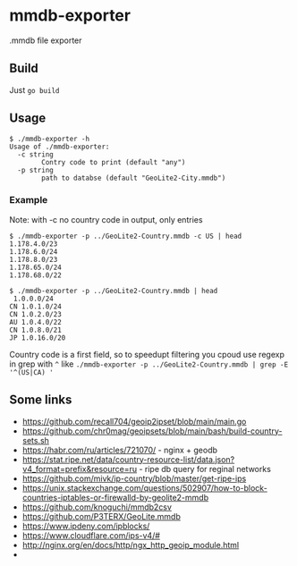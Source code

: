 # mmdb-exporter
.mmdb file exporter
## Build
Just `go build`
## Usage
```
$ ./mmdb-exporter -h
Usage of ./mmdb-exporter:
  -c string
        Contry code to print (default "any")
  -p string
        path to databse (default "GeoLite2-City.mmdb")
```
### Example
Note: with -c no country code in output, only entries
```
$ ./mmdb-exporter -p ../GeoLite2-Country.mmdb -c US | head
1.178.4.0/23
1.178.6.0/24
1.178.8.0/23
1.178.65.0/24
1.178.68.0/22

$ ./mmdb-exporter -p ../GeoLite2-Country.mmdb | head
 1.0.0.0/24
CN 1.0.1.0/24
CN 1.0.2.0/23
AU 1.0.4.0/22
CN 1.0.8.0/21
JP 1.0.16.0/20
```
Country code is a first field, so to speedupt filtering you cpoud use regexp in grep with `^` like `./mmdb-exporter -p ../GeoLite2-Country.mmdb | grep -E '^(US|CA) '`

## Some links
* https://github.com/recall704/geoip2ipset/blob/main/main.go
* https://github.com/chr0mag/geoipsets/blob/main/bash/build-country-sets.sh
* https://habr.com/ru/articles/721070/ - nginx + geodb
* https://stat.ripe.net/data/country-resource-list/data.json?v4_format=prefix&resource=ru - ripe db query for reginal networks
* https://github.com/mivk/ip-country/blob/master/get-ripe-ips
* https://unix.stackexchange.com/questions/502907/how-to-block-countries-iptables-or-firewalld-by-geolite2-mmdb
* https://github.com/knoguchi/mmdb2csv
* https://github.com/P3TERX/GeoLite.mmdb
* https://www.ipdeny.com/ipblocks/
* https://www.cloudflare.com/ips-v4/#
* http://nginx.org/en/docs/http/ngx_http_geoip_module.html
* 
